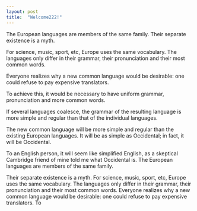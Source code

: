 ```yaml
---
layout: post
title:  "Welcome222!"
---
```


The European languages are members of the same family. Their separate existence is a myth.

For science, music, sport, etc, Europe uses the same vocabulary. The languages only differ in their grammar, their pronunciation and their most common words.

Everyone realizes why a new common language would be desirable: one could refuse to pay expensive translators.

To achieve this, it would be necessary to have uniform grammar, pronunciation and more common words.

If several languages coalesce, the grammar of the resulting language is more simple and regular than that of the individual languages.

The new common language will be more simple and regular than the existing European languages. It will be as simple as Occidental; in fact, it will be Occidental.

To an English person, it will seem like simplified English, as a skeptical Cambridge friend of mine told me what Occidental is. The European languages are members of the same family.

Their separate existence is a myth. For science, music, sport, etc, Europe uses the same vocabulary. The languages only differ in their grammar, their pronunciation and their most common words. Everyone realizes why a new common language would be desirable: one could refuse to pay expensive translators. To

